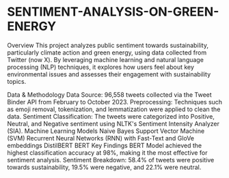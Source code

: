 # SENTIMENT-ANALYSIS-ON-GREEN-ENERGY
Overview
This project analyzes public sentiment towards sustainability, particularly climate action and green energy, using data collected from Twitter (now X). By leveraging machine learning and natural language processing (NLP) techniques, it explores how users feel about key environmental issues and assesses their engagement with sustainability topics.

Data & Methodology
Data Source: 96,558 tweets collected via the Tweet Binder API from February to October 2023.
Preprocessing: Techniques such as emoji removal, tokenization, and lemmatization were applied to clean the data.
Sentiment Classification: The tweets were categorized into Positive, Neutral, and Negative sentiment using NLTK's Sentiment Intensity Analyzer (SIA).
Machine Learning Models
Naive Bayes
Support Vector Machine (SVM)
Recurrent Neural Networks (RNN) with Fast-Text and GloVe embeddings
DistilBERT
BERT
Key Findings
BERT Model achieved the highest classification accuracy at 98%, making it the most effective for sentiment analysis.
Sentiment Breakdown: 58.4% of tweets were positive towards sustainability, 19.5% were negative, and 22.1% were neutral.
